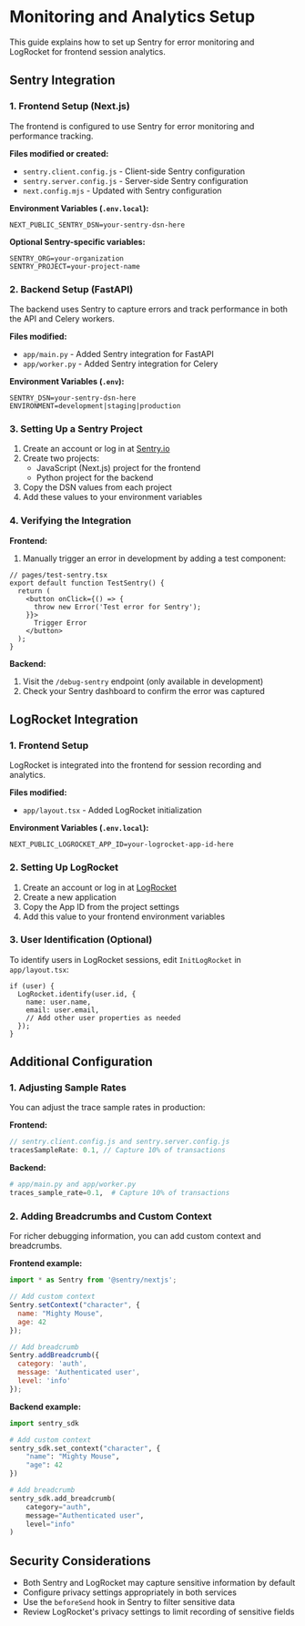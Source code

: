 # Monitoring and Analytics Setup

This guide explains how to set up Sentry for error monitoring and LogRocket for frontend session analytics.

## Sentry Integration

### 1. Frontend Setup (Next.js)

The frontend is configured to use Sentry for error monitoring and performance tracking. 

**Files modified or created:**
- `sentry.client.config.js` - Client-side Sentry configuration
- `sentry.server.config.js` - Server-side Sentry configuration
- `next.config.mjs` - Updated with Sentry configuration

**Environment Variables (`.env.local`):**
```
NEXT_PUBLIC_SENTRY_DSN=your-sentry-dsn-here
```

**Optional Sentry-specific variables:**
```
SENTRY_ORG=your-organization
SENTRY_PROJECT=your-project-name
```

### 2. Backend Setup (FastAPI)

The backend uses Sentry to capture errors and track performance in both the API and Celery workers.

**Files modified:**
- `app/main.py` - Added Sentry integration for FastAPI
- `app/worker.py` - Added Sentry integration for Celery

**Environment Variables (`.env`):**
```
SENTRY_DSN=your-sentry-dsn-here
ENVIRONMENT=development|staging|production
```

### 3. Setting Up a Sentry Project

1. Create an account or log in at [Sentry.io](https://sentry.io)
2. Create two projects:
   - JavaScript (Next.js) project for the frontend
   - Python project for the backend
3. Copy the DSN values from each project
4. Add these values to your environment variables

### 4. Verifying the Integration

**Frontend:**
1. Manually trigger an error in development by adding a test component:
```tsx
// pages/test-sentry.tsx
export default function TestSentry() {
  return (
    <button onClick={() => {
      throw new Error('Test error for Sentry');
    }}>
      Trigger Error
    </button>
  );
}
```

**Backend:**
1. Visit the `/debug-sentry` endpoint (only available in development)
2. Check your Sentry dashboard to confirm the error was captured

## LogRocket Integration

### 1. Frontend Setup

LogRocket is integrated into the frontend for session recording and analytics.

**Files modified:**
- `app/layout.tsx` - Added LogRocket initialization

**Environment Variables (`.env.local`):**
```
NEXT_PUBLIC_LOGROCKET_APP_ID=your-logrocket-app-id-here
```

### 2. Setting Up LogRocket

1. Create an account or log in at [LogRocket](https://logrocket.com)
2. Create a new application
3. Copy the App ID from the project settings
4. Add this value to your frontend environment variables

### 3. User Identification (Optional)

To identify users in LogRocket sessions, edit `InitLogRocket` in `app/layout.tsx`:

```tsx
if (user) {
  LogRocket.identify(user.id, {
    name: user.name,
    email: user.email,
    // Add other user properties as needed
  });
}
```

## Additional Configuration

### 1. Adjusting Sample Rates

You can adjust the trace sample rates in production:

**Frontend:**
```javascript
// sentry.client.config.js and sentry.server.config.js
tracesSampleRate: 0.1, // Capture 10% of transactions
```

**Backend:**
```python
# app/main.py and app/worker.py
traces_sample_rate=0.1,  # Capture 10% of transactions
```

### 2. Adding Breadcrumbs and Custom Context

For richer debugging information, you can add custom context and breadcrumbs.

**Frontend example:**
```javascript
import * as Sentry from '@sentry/nextjs';

// Add custom context
Sentry.setContext("character", {
  name: "Mighty Mouse",
  age: 42
});

// Add breadcrumb
Sentry.addBreadcrumb({
  category: 'auth',
  message: 'Authenticated user',
  level: 'info'
});
```

**Backend example:**
```python
import sentry_sdk

# Add custom context
sentry_sdk.set_context("character", {
    "name": "Mighty Mouse",
    "age": 42
})

# Add breadcrumb
sentry_sdk.add_breadcrumb(
    category="auth",
    message="Authenticated user",
    level="info"
)
```

## Security Considerations

- Both Sentry and LogRocket may capture sensitive information by default
- Configure privacy settings appropriately in both services
- Use the `beforeSend` hook in Sentry to filter sensitive data
- Review LogRocket's privacy settings to limit recording of sensitive fields 